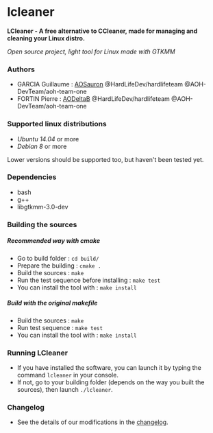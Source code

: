 # lcleaner

**LCleaner - A free alternative to CCleaner, made for managing and cleaning your Linux distro.**

*Open source project, light tool for Linux made with GTKMM*

### Authors

  - GARCIA Guillaume : [AOSauron](https://github.com/AOSauron) @HardLifeDev/hardlifeteam @AOH-DevTeam/aoh-team-one
  - FORTIN Pierre : [AODeltaB](https://github.com/AODeltaB) @HardLifeDev/hardlifeteam @AOH-DevTeam/aoh-team-one

### Supported linux distributions

  - *Ubuntu 14.04* or more
  - *Debian 8* or more

Lower versions should be supported too, but haven't been tested yet.

### Dependencies

  - bash
  - g++
  - libgtkmm-3.0-dev

### Building the sources

##### Recommended way with **cmake**

  - Go to build folder : `cd build/`
  - Prepare the building : `cmake .`
  - Build the sources : `make`
  - Run the test sequence before installing : `make test`
  - You can install the tool with : `make install`

##### Build with the original makefile

  - Build the sources : `make`
  - Run test sequence : `make test`
  - You can install the tool with : `make install`

### Running LCleaner

  - If you have installed the software, you can launch it by typing the command `lcleaner` in your console.
  - If not, go to your building folder (depends on the way you built the sources), then launch `./lcleaner`.

### Changelog

  - See the details of our modifications in the [changelog](docs/CHANGELOG.md).
